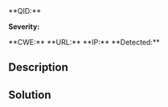<!--{% if QID %}-->**QID:** <!--{{ QID }}-->  <!--{% endif %}-->
**Severity:** <!--{{ severity_label }}-->
<!--{% if CWE %}-->**CWE:** <!--{{ CWE }}-->  <!--{% endif %}-->
<!--{% if URL %}-->**URL:** <!--{{ URL }}-->  <!--{% endif %}-->
<!--{% if IP %}-->**IP:** <!--{{ IP }}-->  <!--{% endif %}-->
<!--{% if DETECTION_DATE %}-->**Detected:** <!--{{ DETECTION_DATE }}-->  <!--{% endif %}-->

## Description
<!--{{ DESCRIPTION }}-->

<!--{{ IMPACT }}-->

## Solution
<!--{{ SOLUTION }}-->